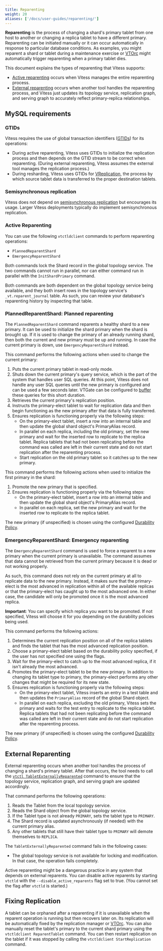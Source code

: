 ```yaml
---
title: Reparenting
weight: 20
aliases: ['/docs/user-guides/reparenting/']
---
```


**Reparenting** is the process of changing a shard's primary tablet from one host to another or changing a replica tablet to have a different primary. Reparenting can be initiated manually or it can occur automatically in response to particular database conditions. As examples, you might reparent a shard or tablet during a maintenance exercise or [VTOrc](../../configuration-basic/vtorc) might automatically trigger reparenting when a primary tablet dies.

This document explains the types of reparenting that Vitess supports:

* [Active reparenting](../../configuration-advanced/reparenting/#active-reparenting) occurs when Vitess manages the entire reparenting process.
* [External reparenting](../../configuration-advanced/reparenting/#external-reparenting) occurs when another tool handles the reparenting process, and Vitess just updates its topology service, replication graph, and serving graph to accurately reflect primary-replica relationships.

## MySQL requirements

### GTIDs

Vitess requires the use of global transaction identifiers ([GTIDs](https://dev.mysql.com/doc/refman/8.0/en/replication-gtids-concepts.html)) for its operations:

* During active reparenting, Vitess uses GTIDs to initialize the replication process and then depends on the GTID stream to be correct when reparenting. (During external reparenting, Vitess assumes the external tool manages the replication process.)
* During resharding, Vitess uses GTIDs for [VReplication](../../../reference/vreplication), the process by which source tablet data is transferred to the proper destination tablets.

### Semisynchronous replication

Vitess does not depend on [semisynchronous replication](https://dev.mysql.com/doc/refman/8.0/en/replication-semisync.html) but encourages its usage. Larger Vitess deployments typically do implement semisynchronous replication.

### Active Reparenting

You can use the following `vtctldclient` commands to perform reparenting operations:

* `PlannedReparentShard`
* `EmergencyReparentShard`

Both commands lock the Shard record in the global topology service. The two commands cannot run in parallel, nor can either command run in parallel with the `InitShardPrimary` command.

Both commands are both dependent on the global topology service being available, and they both insert rows in the topology service's `_vt.reparent_journal` table. As such, you can review your database's reparenting history by inspecting that table.

### PlannedReparentShard: Planned reparenting

The `PlannedReparentShard` command reparents a healthy shard to a new primary. It can be used to initialize the shard primary when the shard is brought up. If it is used to change the primary of an already running shard, then both the current and new primary must be up and running. In case the current primary is down, use `EmergencyReparentShard` instead.

This command performs the following actions when used to change the current primary:

1. Puts the current primary tablet in read-only mode.
2. Shuts down the current primary's query service, which is the part of the system that handles user SQL queries. At this point, Vitess does not handle any user SQL queries until the new primary is configured and can be used a few seconds later. VTGate can be configured to [buffer](../../../reference/features/vtgate-buffering) these queries for this short duration.
3. Retrieves the current primary's replication position.
4. Instructs the primary-elect tablet to wait for replication data and then begin functioning as the new primary after that data is fully transferred.
5. Ensures replication is functioning properly via the following steps:
    - On the primary-elect tablet, insert a row into an internal table and then update the global shard object's PrimaryAlias record.
    - In parallel on each replica, including the old primary, set the new primary and wait for the inserted row to replicate to the replica tablet. Replica tablets that had not been replicating before the command was called are left in their current state and do not start replication after the reparenting process.
    - Start replication on the old primary tablet so it catches up to the new primary.

This command performs the following actions when used to initialize the first primary in the shard:
1. Promote the new primary that is specified.
2. Ensures replication is functioning properly via the following steps:
    - On the primary-elect tablet, insert a row into an internal table and then update the global shard object's PrimaryAlias record.
    - In parallel on each replica, set the new primary and wait for the inserted row to replicate to the replica tablet.

The new primary (if unspecified) is chosen using the configured [Durability Policy](../../configuration-basic/durability_policy).

### EmergencyReparentShard: Emergency reparenting

The `EmergencyReparentShard` command is used to force a reparent to a new primary when the current primary is unavailable. The command assumes that data cannot be retrieved from the current primary because it is dead or not working properly.

As such, this command does not rely on the current primary at all to replicate data to the new primary. Instead, it makes sure that the primary-elect is the most advanced in replication within all of the available replicas or that the primary-elect has caught up to the most advanced one. In either case, the candidate will only be promoted once it is the most advanced replica.

**Important**: You can specify which replica you want to be promoted. If not specified, Vitess will choose it for you depending on the durability policies being used.

This command performs the following actions:

1. Determines the current replication position on all of the replica tablets and finds the tablet that has the most advanced replication position.
2. Choose a primary-elect tablet based on the durability policy specified, if the user has not specified one using the flags.
3. Wait for the primary-elect to catch up to the most advanced replica, if it isn't already the most advanced.
4. Promotes the primary-elect tablet to be the new primary. In addition to changing its tablet type to primary, the primary-elect performs any other changes that might be required for its new state.
5. Ensures replication is functioning properly via the following steps:
    - On the primary-elect tablet, Vitess inserts an entry in a test table and then updates the `PrimaryAlias` record of the global Shard object.
    - In parallel on each replica, excluding the old primary, Vitess sets the primary and waits for the test entry to replicate to the replica tablet. Replica tablets that had not been replicating before the command was called are left in their current state and do not start replication after the reparenting process.

The new primary (if unspecified) is chosen using the configured [Durability Policy](../../configuration-basic/durability_policy).

## External Reparenting

External reparenting occurs when another tool handles the process of changing a shard's primary tablet. After that occurs, the tool needs to call the [`vtctl TabletExternallyReparented`](../../../reference/programs/vtctl/shards/#tabletexternallyreparented) command to ensure that the topology service, replication graph, and serving graph are updated accordingly.

That command performs the following operations:

1. Reads the Tablet from the local topology service.
2. Reads the Shard object from the global topology service.
3. If the Tablet type is not already `PRIMARY`, sets the tablet type to `PRIMARY`.
4. The Shard record is updated asynchronously (if needed) with the current primary alias.
5. Any other tablets that still have their tablet type to `PRIMARY` will demote themselves to `REPLICA`.

The `TabletExternallyReparented` command fails in the following cases:

* The global topology service is not available for locking and modification. In that case, the operation fails completely.

Active reparenting might be a dangerous practice in any system that depends on external reparents. You can disable active reparents by starting `vtctld` with the `--disable_active_reparents` flag set to true. (You cannot set the flag after `vtctld` is started.)

## Fixing Replication

A tablet can be orphaned after a reparenting if it is unavailable when the reparent operation is running but then recovers later on. Its replication will be automatically fixed by the replication manager or [VTOrc](../../configuration-basic/vtorc). 
You can also manually reset the tablet's primary to the current shard primary using the `vtctldclient ReparentTablet` command. You can then restart replication on the tablet if it was stopped by calling the `vtctldclient StartReplication` command.
